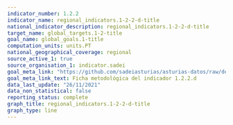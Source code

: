 ```yaml
---
indicator_number: 1.2.2
indicator_name: regional_indicators.1-2-2-d-title
national_indicator_description: regional_indicators.1-2-2-d-title
target_name: global_targets.1-2-title
goal_name: global_goals.1-title
computation_units: units.PT
national_geographical_coverage: regional
source_active_1: true
source_organisation_1: indicator.sadei
goal_meta_link: "https://github.com/sadeiasturias/asturias-datos/raw/develop/descargas/metodologia/1.2.2.d.pdf"
goal_meta_link_text: Ficha metodológica del indicador 1.2.2.d
data_last_update: "26/11/2021"
data_non_statistical: false
reporting_status: complete
graph_title: regional_indicators.1-2-2-d-title
graph_type: line
---
```

